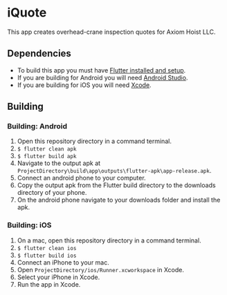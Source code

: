 # iQuote
This app creates overhead-crane inspection quotes for Axiom Hoist LLC.
## Dependencies
- To build this app you must have [Flutter installed and setup](https://flutter.dev/docs/get-started/install).
- If you are building for Android you will need [Android Studio](https://developer.android.com/studio).
- If you are building for iOS you will need [Xcode](https://apps.apple.com/us/app/xcode/id497799835?mt=12).
## Building
### Building: Android
1. Open this repository directory in a command terminal.
2. `$ flutter clean apk`
3. `$ flutter build apk`
4. Navigate to the output apk at `ProjectDirectory\build\app\outputs\flutter-apk\app-release.apk`.
5. Connect an android phone to your computer.
6. Copy the output apk from the Flutter build directory to the downloads directory of your phone.
7. On the android phone navigate to your downloads folder and install the apk.
### Building: iOS
1. On a mac, open this repository directory in a command terminal.
2. `$ flutter clean ios`
3. `$ flutter build ios`
4. Connect an iPhone to your mac.
5. Open `ProjectDirectory/ios/Runner.xcworkspace` in Xcode.
6. Select your iPhone in Xcode.
7. Run the app in Xcode.
